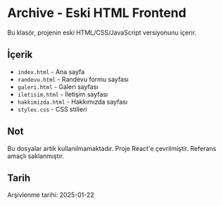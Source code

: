 # Archive - Eski HTML Frontend

Bu klasör, projenin eski HTML/CSS/JavaScript versiyonunu içerir.

## İçerik

- `index.html` - Ana sayfa
- `randevu.html` - Randevu formu sayfası
- `galeri.html` - Galeri sayfası
- `iletisim.html` - İletişim sayfası
- `hakkimizda.html` - Hakkımızda sayfası
- `styles.css` - CSS stilleri

## Not

Bu dosyalar artık kullanılmamaktadır. Proje React'e çevrilmiştir.
Referans amaçlı saklanmıştır.

## Tarih

Arşivlenme tarihi: 2025-01-22 